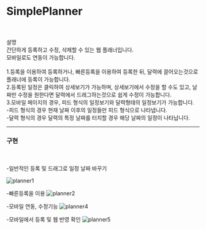 # **SimplePlanner**



<br/>
<br/>
설명
<br/>
간단하게 등록하고 수정, 삭제할 수 있는 웹 플래너입니다. <br/>
모바일로도 연동이 가능합니다. <br/><br/>
1.등록을 이용하여 등록하거나, 빠른등록을 이용하여 등록한 뒤, 달력에 끌어오는것으로 플래너에 등록이 가능합니다. <br/>
2.등록된 일정은 클릭하여 상세보기가 가능하며, 상세보기에서 수정을 할 수도 있고, 날짜만 수정을 원한다면 달력에서 드래그하는것으로 쉽게 수정이 가능합니다. <br/>
3.모바일 페이지의 경우, 피드 형식의 일정보기와 달력형태의 일정보기가 가능합니다. <br/>
-피드 형식의 경우 현재 날짜 이후의 일정들만 피드 형식으로 나타냅니다. <br/>
-달력 형식의 경우 달력의 특정 날짜를 터치할 경우 해당 날짜의 일정이 나타납니다. <br/>


-------------------------------------------------------------


### **구현**


<br/>
<br/>
-일반적인 등록 및 드래그로 일정 날짜 바꾸기

![planner1](https://user-images.githubusercontent.com/88814935/187256187-cd292fd4-e6d6-412f-a14a-d7317b66780f.gif)
<br/>

-빠른등록을 이용
![planner2](https://user-images.githubusercontent.com/88814935/187256331-e76c4860-0c12-4255-8ded-a636261937aa.gif)
<br/>

-모바일 연동, 수정기능
![planner4](https://user-images.githubusercontent.com/88814935/187256747-275cb77c-22fe-4644-ae15-2dc80becf687.gif)
<br/>

-모바일에서 등록 및 웹 반영 확인
![planner5](https://user-images.githubusercontent.com/88814935/187256969-3cf782fc-1ebb-4c55-8e34-e173dc9c6ba6.gif)
<br/>


